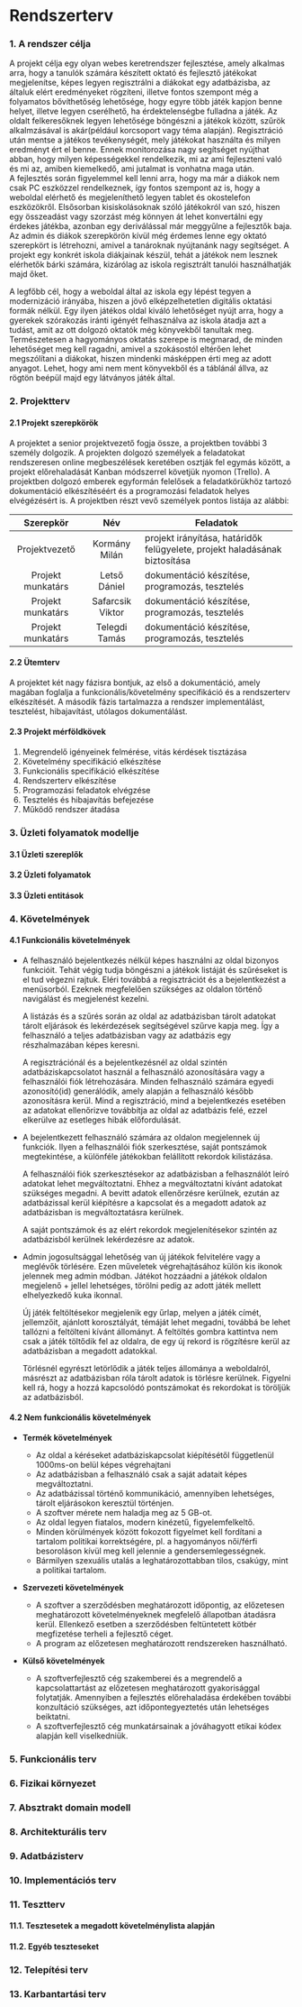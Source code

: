 # Rendszerterv



### 1. A rendszer célja

A projekt célja egy olyan webes keretrendszer fejlesztése, amely alkalmas arra, hogy  a tanulók számára készített oktató és fejlesztő játékokat megjelenítse, képes legyen regisztrálni a diákokat egy adatbázisba, az általuk elért eredményeket rögzíteni, illetve fontos szempont még a folyamatos bővíthetőség lehetősége, hogy egyre több játék kapjon benne helyet, illetve legyen cserélhető, ha érdektelenségbe fulladna a játék.
Az oldalt felkeresőknek legyen lehetősége böngészni a játékok között, szűrök alkalmzásával is akár(például korcsoport vagy téma alapján). Regisztráció után mentse a játékos tevékenységét, mely játékokat használta és milyen eredményt ért el benne. Ennek monitorozása nagy segítséget nyújthat abban, hogy milyen képességekkel rendelkezik, mi az ami fejleszteni való és mi az, amiben kiemelkedő, ami jutalmat is vonhatna maga után.  
A fejlesztés során figyelemmel kell lenni arra, hogy ma már a diákok nem csak PC eszközzel rendelkeznek, így fontos szempont az is, hogy a weboldal elérhető és megjeleníthető legyen tablet és okostelefon eszközökről. Elsősorban kisiskolásoknak szóló játékokról van szó, hiszen egy összeadást vagy szorzást még könnyen át lehet konvertálni egy érdekes játékba, azonban egy deriválással már meggyűlne a fejlesztők baja.
Az admin és diákok szerepkörön kívül még érdemes lenne egy oktató szerepkört is létrehozni, amivel a tanároknak nyújtanánk nagy segítséget. A projekt egy konkrét iskola diákjainak készül, tehát a játékok nem lesznek elérhetők bárki számára, kizárólag az iskola regisztrált tanulói használhatják majd őket.

A legfőbb cél, hogy a weboldal által az iskola egy lépést tegyen a modernizáció irányába, hiszen a jövő elképzelhetetlen digitális oktatási formák nélkül. Egy ilyen játékos oldal kiváló lehetőséget nyújt arra, hogy a gyerekek szórakozás iránti igényét felhasználva az iskola átadja azt a tudást, amit az ott dolgozó oktatók még könyvekből tanultak meg. Természetesen a hagyományos oktatás szerepe is megmarad, de minden lehetőséget meg kell ragadni, amivel a szokásostól eltérően lehet megszólítani a diákokat, hiszen mindenki másképpen érti meg az adott anyagot. Lehet, hogy ami nem ment könyvekből és a táblánál állva, az rögtön beépül majd egy látványos játék által.

### 2. Projektterv

####    2.1 Projekt szerepkörök

A projektet a senior projektvezető fogja össze, a projektben további 3 személy dolgozik. A projekten dolgozó személyek a feladatokat rendszeresen online megbeszélések keretében osztják fel egymás között, a projekt előrehaladását Kanban módszerrel követjük nyomon (Trello). A projektben dolgozó emberek egyformán felelősek a feladatkörükhöz tartozó dokumentáció elkészítéséért és a programozási feladatok helyes elvégézésért is. A projektben részt vevő személyek pontos listája az alábbi:

|Szerepkör|Név|Feladatok|
|:----------------------------:|:---------------------------------------------:|--------------------------------------------------------------------------|
|Projektvezető|Kormány Milán|projekt irányítása, határidők felügyelete, projekt haladásának biztosítása|
|Projekt munkatárs|Letső Dániel|dokumentáció készítése, programozás, tesztelés|
|Projekt munkatárs|Safarcsik Viktor|dokumentáció készítése, programozás, tesztelés|
|Projekt munkatárs|Telegdi Tamás|dokumentáció készítése, programozás, tesztelés|

####    2.2 Ütemterv

A projektet két nagy fázisra bontjuk, az első a dokumentáció, amely magában foglalja a funkcionális/követelmény specifikáció és a rendszerterv elkészítését.
A második fázis tartalmazza a rendszer implementálást, tesztelést, hibajavítást, utólagos dokumentálást.

####    2.3 Projekt mérföldkövek

1. Megrendelő igényeinek felmérése, vitás kérdések tisztázása
2. Követelmény specifikáció elkészítése
3. Funkcionális specifikáció elkészítése
4. Rendszerterv elkészítése
5. Programozási feladatok elvégzése
6. Tesztelés és hibajavítás befejezése
7. Működő rendszer átadása

### 3. Üzleti folyamatok modellje

#### 			3.1 Üzleti szereplők



#### 			3.2 Üzleti folyamatok



#### 			3.3 Üzleti entitások



### 4. Követelmények

#### 4.1 Funkcionális követelmények

- A felhasználó bejelentkezés nélkül képes használni az oldal bizonyos funkcióit. Tehát végig tudja böngészni a játékok listáját és szűréseket is el tud végezni rajtuk. Eléri továbbá a regisztrációt és a bejelentkezést a menüsorból. Ezeknek megfelelően szükséges az oldalon történő navigálást és megjelenést kezelni. 

  A listázás és a szűrés során az oldal az adatbázisban tárolt adatokat tárolt eljárások és lekérdezések segítségével szűrve kapja meg. Így a felhasználó a teljes adatbázisban vagy az adatbázis egy részhalmazában képes keresni.

  A regisztrációnál és a bejelentkezésnél az oldal szintén adatbáziskapcsolatot használ a felhasználó azonosítására vagy a felhasználói fiók létrehozására. Minden felhasználó számára egyedi azonosító(id) generálódik, amely alapján a felhasználó később azonosításra kerül. Mind a regisztráció, mind a bejelentkezés esetében az adatokat ellenőrizve továbbítja az oldal az adatbázis felé, ezzel elkerülve az esetleges hibák előfordulását.

- A bejelentkezett felhasználó számára az oldalon megjelennek új funkciók. Ilyen a felhasználói fiók szerkesztése, saját pontszámok megtekintése, a különféle játékokban felállított rekordok kilistázása.

  A felhasználói fiók szerkesztésekor az adatbázisban a felhasználót leíró adatokat lehet megváltoztatni. Ehhez a megváltoztatni kívánt adatokat szükséges megadni. A bevitt adatok ellenőrzésre kerülnek, ezután az adatbázissal kerül kiépítésre a kapcsolat és a megadott adatok az adatbázisban is megváltoztatásra kerülnek.

  A saját pontszámok és az elért rekordok megjelenítésekor szintén az adatbázisból kerülnek lekérdezésre az adatok.

- Admin jogosultsággal lehetőség van új játékok felvitelére vagy a meglévők törlésére. Ezen műveletek végrehajtásához külön kis ikonok jelennek meg admin módban. Játékot hozzáadni a játékok oldalon megjelenő + jellel lehetséges, törölni pedig az adott játék mellett elhelyezkedő kuka ikonnal.

  Új játék feltöltésekor megjelenik egy űrlap, melyen a játék címét, jellemzőit, ajánlott korosztályát, témáját lehet megadni, továbbá be lehet tallózni a feltölteni kívánt állományt. A feltöltés gombra kattintva nem csak a játék töltődik fel az oldalra, de egy új rekord is rögzítésre kerül az adatbázisban a megadott adatokkal.

  Törlésnél egyrészt letörlődik a játék teljes állománya a weboldalról, másrészt az adatbázisban róla tárolt adatok is törlésre kerülnek. Figyelni kell rá, hogy a hozzá kapcsolódó pontszámokat és rekordokat is töröljük az adatbázisból.

#### 4.2 Nem funkcionális követelmények 

- **Termék követelmények**
  - Az oldal a kéréseket adatbáziskapcsolat kiépítésétől függetlenül 1000ms-on belül képes végrehajtani
  - Az adatbázisban a felhasználó csak a saját adatait képes megváltoztatni.
  - Az adatbázissal történő kommunikáció, amennyiben lehetséges, tárolt eljárásokon keresztül történjen.
  - A szoftver mérete nem haladja meg az 5 GB-ot.
  - Az oldal legyen fiatalos, modern kinézetű, figyelemfelkeltő.
  - Minden körülmények között fokozott figyelmet kell fordítani a tartalom politikai korrektségére, pl. a hagyományos női/férfi besoroláson kívül meg kell jelennie a gendersemlegességnek.
  - Bármilyen szexuális utalás a leghatározottabban tilos, csakúgy, mint a politikai tartalom.
- **Szervezeti követelmények**
  - A szoftver a szerződésben meghatározott időpontig, az előzetesen meghatározott követelményeknek megfelelő állapotban átadásra kerül. Ellenkező esetben a szerződésben feltüntetett kötbér megfizetése terheli a fejlesztő céget.
  - A program az előzetesen meghatározott rendszereken használható.
- **Külső követelmények**

  - A szoftverfejlesztő cég szakemberei és a megrendelő a kapcsolattartást az előzetesen meghatározott gyakorisággal folytatják. Amennyiben a fejlesztés előrehaladása érdekében további konzultáció szükséges, azt időpontegyeztetés után lehetséges beiktatni.
  - A szoftverfejlesztő cég munkatársainak a jóváhagyott etikai kódex alapján kell viselkedniük.

### 5. Funkcionális terv



### 6. Fizikai környezet


### 7. Absztrakt domain modell




### 8. Architekturális terv



### 9. Adatbázisterv




### 10. Implementációs terv



### 11. Tesztterv



#### 11.1. Tesztesetek a megadott követelménylista alapján



#### 11.2. Egyéb teszteseket




### 12. Telepítési terv



### 13. Karbantartási terv

